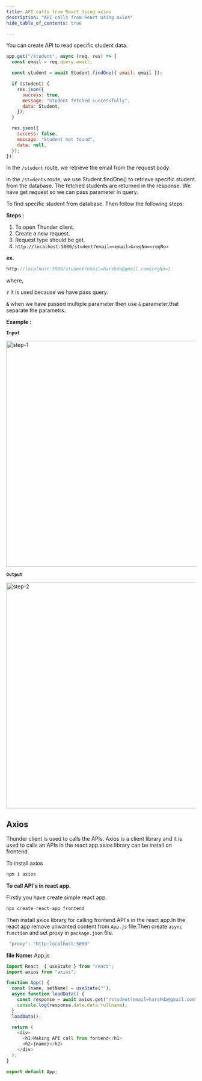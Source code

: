 ```yaml
---
title: API calls from React Using axios
description: "API calls from React Using axios"
hide_table_of_contents: true

---
```


You can create API to read specific student data.

```js
app.get("/student", async (req, res) => {
  const email = req.query.email;

  const student = await Student.findOne({ email: email });

  if (student) {
    res.json({
      success: true,
      message: "Student fetched successfully",
      data: Student,
    });
  }

  res.json({
    success: false,
    message: "Student not found",
    data: null,
  });
});
```

In the `/student` route, we retrieve the email from the request body.

In the `/students` route, we use Student.findOne() to retrieve specific student from the database. The fetched students are returned in the response.
We have get request so we can pass parameter in query.

To find specific student from database. Then follow the following steps:

**Steps :**

1. To open Thunder client.
2. Create a new request.
3. Request type should be get.
4. `http://localhost:5000/student?email=<email>&regNo=<regNo>`

**ex.**

```js
http://localhost:5000/student?email=harshda@gmail.com&regNo=1
```

where,

**`?`** It is used because we have pass query.

**`&`** when we have passed multiple parameter then use `&` parameter.that separate the parametrs.

**Example :**

**`Input`**

<img src="/icp/47/step-1.png" alt="step-1" width="600px"/>

**`Output`**

<img src="/icp/47/step-2.png" alt="step-2" width="600px"/>

## Axios

Thunder client is used to calls the APIs. Axios is a client library and it is used to calls an APIs in the react app.axios library can be install on frontend.

To install axios

```js
npm i axios
```

**To call API's in react app.**

Firstly you have create simple react app.

```js
npx create-react-app frontend
```

Then install axiox library for calling frontend API's in the react app.In the react app remove unwanted content from `App.js` file.Then create `async function` and set proxy in `package.json` file.

```js
 "proxy": "http:localhost:5000"
```

**file Name:** App.js

```js
import React, { useState } from "react";
import axios from "axios";

function App() {
  const [name, setName] = useState("");
  async function loadData() {
    const response = await axios.get("/student?email=harshda@gmail.com");
    console.log(response.data.data.fullname);
  }
  loadData();

  return (
    <div>
      <h1>Making API call from fontend</h1>
      <h2>{name}</h2>
    </div>
  );
}

export default App;
```
